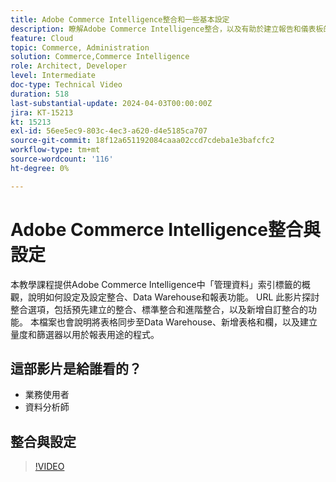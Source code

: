 ```yaml
---
title: Adobe Commerce Intelligence整合和一些基本設定
description: 瞭解Adobe Commerce Intelligence整合，以及有助於建立報告和儀表板的一些設定
feature: Cloud
topic: Commerce, Administration
solution: Commerce,Commerce Intelligence
role: Architect, Developer
level: Intermediate
doc-type: Technical Video
duration: 518
last-substantial-update: 2024-04-03T00:00:00Z
jira: KT-15213
kt: 15213
exl-id: 56ee5ec9-803c-4ec3-a620-d4e5185ca707
source-git-commit: 18f12a651192084caaa02ccd7cdeba1e3bafcfc2
workflow-type: tm+mt
source-wordcount: '116'
ht-degree: 0%

---
```


# Adobe Commerce Intelligence整合與設定

本教學課程提供Adobe Commerce Intelligence中「管理資料」索引標籤的概觀，說明如何設定及設定整合、Data Warehouse和報表功能。
&#x200B;URL
此影片探討整合選項，包括預先建立的整合、標準整合和進階整合，以及新增自訂整合的功能。
本檔案也會說明將表格同步至Data Warehouse、新增表格和欄，以及建立量度和篩選器以用於報表用途的程式。

## 這部影片是給誰看的？

- 業務使用者
- 資料分析師

## 整合與設定

>[!VIDEO](https://video.tv.adobe.com/v/3452701?learn=on&captions=chi_hant)
